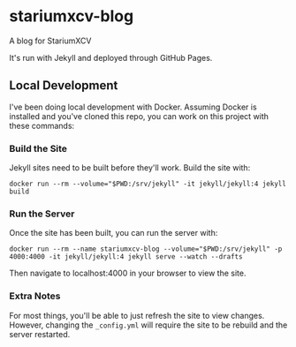# stariumxcv-blog
A blog for StariumXCV

It's run with Jekyll and deployed through GitHub Pages.

## Local Development
I've been doing local development with Docker. Assuming Docker is installed and you've cloned this repo, you can work on this project with these commands:

### Build the Site
Jekyll sites need to be built before they'll work. Build the site with:
```
docker run --rm --volume="$PWD:/srv/jekyll" -it jekyll/jekyll:4 jekyll build
```

### Run the Server
Once the site has been built, you can run the server with:
```
docker run --rm --name stariumxcv-blog --volume="$PWD:/srv/jekyll" -p 4000:4000 -it jekyll/jekyll:4 jekyll serve --watch --drafts
```

Then navigate to localhost:4000 in your browser to view the site.

### Extra Notes
For most things, you'll be able to just refresh the site to view changes. However, changing the `_config.yml` will require the site to be rebuild and the server restarted. 
